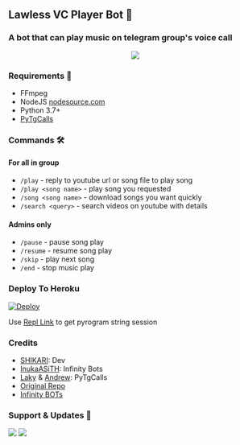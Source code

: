 <h2 align="centre">Lawless VC Player Bot 🎵</h2>

### A bot that can play music on telegram group's voice call

<p align="center">
  <img src="https://telegra.ph/file/9a91d44f53f34b9fdf3e3.jpg">
</p>

<h3>Requirements 📝</h3>

- FFmpeg
- NodeJS [nodesource.com](https://nodesource.com/)
- Python 3.7+
- [PyTgCalls](https://github.com/pytgcalls/pytgcalls)

### Commands 🛠
#### For all in group
- `/play` - reply to youtube url or song file to play song
- `/play <song name>` - play song you requested
- `/song <song name>` - download songs you want quickly
- `/search <query>` - search videos on youtube with details

#### Admins only
- `/pause` - pause song play
- `/resume` - resume song play
- `/skip` - play next song
- `/end` - stop music play

### Deploy To Heroku</h4>

[![Deploy](https://www.herokucdn.com/deploy/button.svg)](https://heroku.com/deploy?template=https://github.com/ShikariBaaZ/Lawless_VC_Player)

Use [Repl Link](https://replit.com/@LawlessFellas/LawlessFellas#main.py) to get pyrogram string session

### Credits
- [SHIKARI](https://github.com/ShikariBaaZ): Dev
- [InukaASiTH](https://github.com/ImJanindu): Infinity Bots
- [Laky](https://github.com/Laky-64) & [Andrew](https://github.com/AndrewLaneX): PyTgCalls
- [Original Repo](https://github.com/suprojects/CallsMusic)
- [Infinity BOTs](https://t.me/Infinity_BOTs)

### Support & Updates 🎑
<a href="https://t.me/Lawless_Fellas_Hub"><img src="https://img.shields.io/badge/Join-Group%20Support-blue.svg?style=for-the-badge&logo=Telegram"></a> <a href="https://t.me/Lawless_Updates"><img src="https://img.shields.io/badge/Join-Updates%20Channel-blue.svg?style=for-the-badge&logo=Telegram"></a>
